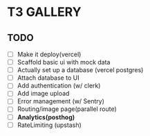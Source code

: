 # T3 GALLERY

## TODO

* [ ] Make it deploy(vercel)
* [ ] Scaffold basic ui with mock data
* [ ] Actually set up a database (vercel postgres)
* [ ] Attach database to UI
* [ ] Add authentication (w/ clerk)
* [ ] Add image upload
* [ ] Error management (w/ Sentry)
* [ ] Routing/image page(parallel route)
* [ ] **Analytics(posthog)**
* [ ] RateLimiting (upstash)
